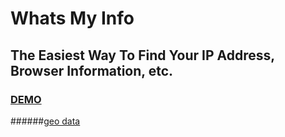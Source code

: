 # Whats My Info

## The Easiest Way To Find Your IP Address, Browser Information, etc.

### [DEMO](https://whatsmyinfo.com)

######[geo data](https://ipgeolocation.io)
